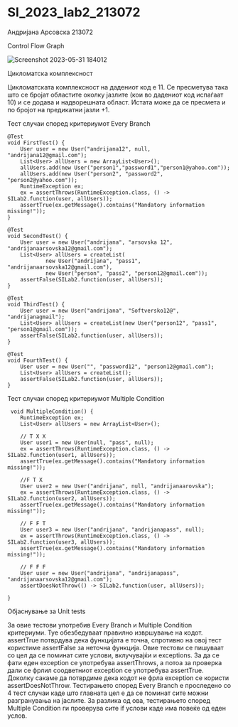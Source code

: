 # SI_2023_lab2_213072
Андријана Арсовска 213072

Control Flow Graph


![Screenshot 2023-05-31 184012](https://github.com/andrijanaarsovska/SI_2023_lab2_213072/assets/129632251/e28bf5cc-3d36-4160-a232-472ee6408466)



Цикломатска комплексност

Цикломатската комплексност на дадениот код е 11. Се пресметува така што се бројат областите околку јазлите (кои во дадениот код испаѓаат 10) 
и се додава и надворешната област. Истата може да се пресмета и по бројот на предикатни јазли +1.


Тест случаи според критериумот Every Branch





    @Test
    void FirstTest() {
        User user = new User("andrijana12", null, "andrijana12@gmail.com");
        List<User> allUsers = new ArrayList<User>();
        allUsers.add(new User("person1","password1","person1@yahoo.com"));
        allUsers.add(new User("person2", "password2", "person2@yahoo.com"));
        RuntimeException ex;
        ex = assertThrows(RuntimeException.class, () -> SILab2.function(user, allUsers));
        assertTrue(ex.getMessage().contains("Mandatory information missing!"));
    }

    @Test
    void SecondTest() {
        User user = new User("andrijana", "arsovska 12", "andrijanaarsovska12@gmail.com");
        List<User> allUsers = createList(
                new User("andrijana", "pass1", "andrijanaarsovska12@gmail.com"),
                new User("person", "pass2", "person12@gmail.com"));
        assertFalse(SILab2.function(user, allUsers));
    }

    @Test
    void ThirdTest() {
        User user = new User("andrijana", "Softversko12@", "andrijanagmail");
        List<User> allUsers = createList(new User("person12", "pass1", "person1@gmail.com"));
        assertFalse(SILab2.function(user, allUsers));
    }

    @Test
    void FourthTest() {
        User user = new User("", "password12", "person12@gmail.com");
        List<User> allUsers = createList();
        assertFalse(SILab2.function(user, allUsers));
    }

Тест случаи според критериумот Multiple Condition


     void MultipleCondition() {
        RuntimeException ex;
        List<User> allUsers = new ArrayList<User>();

        // T X X
        User user1 = new User(null, "pass", null);
        ex = assertThrows(RuntimeException.class, () -> SILab2.function(user1, allUsers));
        assertTrue(ex.getMessage().contains("Mandatory information missing!"));

        //F T X
        User user2 = new User("andrijana", null, "andrijanaarovska");
        ex = assertThrows(RuntimeException.class, () -> SILab2.function(user2, allUsers));
        assertTrue(ex.getMessage().contains("Mandatory information missing!"));

        // F F T
        User user3 = new User("andrijana", "andrijanapass", null);
        ex = assertThrows(RuntimeException.class, () -> SILab2.function(user3, allUsers));
        assertTrue(ex.getMessage().contains("Mandatory information missing!"));

        // F F F
        User user = new User("andrijana", "andrijanapass", "andrijanaarsovska12@gmail.com");
        assertDoesNotThrow(() -> SILab2.function(user, allUsers));

    }


Објаснување за Unit tests
  
За овие тестови употребив Every Branch и Multiple Condition критериуми. Туе обезбедуваат правилно извршување на кодот.
assertTrue потврдува дека функцијата е точна, спротивно на овој тест користиме assertFalse за неточна функција.
Овие тестови се пишуваат со цел да се поминат сите услови, вклучувајќи и exceptions.  За да се фати еден exception се употребува assertThrows, 
а потоа за проверка дали се фрлил соодветниот exception се употребува assertTrue. Доколку сакаме да потврдиме дека кодот не фрла exception се користи assertDoesNotThrow.
Тестирањето според Every Branch е проследено со 4 тест случаи каде што главната цел е да се поминат сите можни разгранувања на јаслите.
За разлика од ова, тестирањето според Multiple Condition ги проверува сите if услови каде има повеќе од еден услов.
